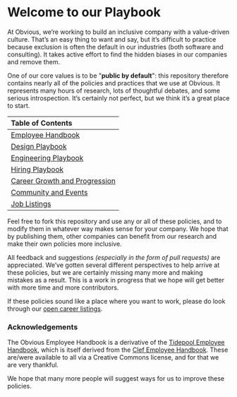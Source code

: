 # Welcome to our Playbook

At Obvious, we’re working to build an inclusive company with a value-driven culture. That’s an easy thing to want and say, but it’s difficult to practice because exclusion is often the default in our industries \(both software and consulting\). It takes active effort to find the hidden biases in our companies and remove them.

One of our core values is to be "**public by default**": this repository therefore contains nearly all of the policies and practices that we use at Obvious. It represents many hours of research, lots of thoughtful debates, and some serious introspection. It’s certainly not perfect, but we think it’s a great place to start.

| Table of Contents |
| :--- |
| [Employee Handbook](employee-handbook/introduction/) |
| [Design Playbook](https://design.obvious.in/) |
| [Engineering Playbook](https://engineering.obvious.in/) |
| [Hiring Playbook](https://hiring.obvious.in/) |
| [Career Growth and Progression](https://progression.obvious.in/) |
| [Community and Events](https://community.obvious.in/) |
| [Job Listings](https://jobs.obvious.in/) |

Feel free to fork this repository and use any or all of these policies, and to modify them in whatever way makes sense for your company. We hope that by publishing them, other companies can benefit from our research and make their own policies more inclusive.

All feedback and suggestions _\(especially in the form of pull requests\)_ are appreciated. We’ve gotten several different perspectives to help arrive at these policies, but we are certainly missing many more and making mistakes as a result. This is a work in progress that we hope will get better with more time and more contributors.

If these policies sound like a place where you want to work, please do look through our [open career listings](https://jobs.obvious.in/).

### Acknowledgements

The Obvious Employee Handbook is a derivative of the [Tidepool Employee Handbook](https://github.com/tidepool-org/handbook/), which is itself derived from the [Clef Employee Handbook](https://github.com/clef/handbook/). These are/were available to all via a Creative Commons license, and for that we are very thankful.

We hope that many more people will suggest ways for us to improve these policies.

